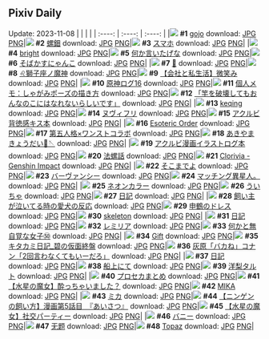 ## Pixiv Daily
Update: 2023-11-08
|      |      |      |
| :----: | :----: | :----: |
|![](https://pixiv.microyu.workers.dev/c/240x480/img-master/img/2023/11/06/00/00/25/113175441_p0_master1200.jpg) **#1** [gojo](https://www.pixiv.net/artworks/113175441) download: [JPG](https://pixiv.microyu.workers.dev/img-original/img/2023/11/06/00/00/25/113175441_p0.jpg) [PNG](https://pixiv.microyu.workers.dev/img-original/img/2023/11/06/00/00/25/113175441_p0.png)|![](https://pixiv.microyu.workers.dev/c/240x480/img-master/img/2023/11/07/00/00/17/113201779_p0_master1200.jpg) **#2** [螺鈿](https://www.pixiv.net/artworks/113201779) download: [JPG](https://pixiv.microyu.workers.dev/img-original/img/2023/11/07/00/00/17/113201779_p0.jpg) [PNG](https://pixiv.microyu.workers.dev/img-original/img/2023/11/07/00/00/17/113201779_p0.png)|![](https://pixiv.microyu.workers.dev/c/240x480/img-master/img/2023/11/06/17/59/16/113191473_p0_master1200.jpg) **#3** [スマホ](https://www.pixiv.net/artworks/113191473) download: [JPG](https://pixiv.microyu.workers.dev/img-original/img/2023/11/06/17/59/16/113191473_p0.jpg) [PNG](https://pixiv.microyu.workers.dev/img-original/img/2023/11/06/17/59/16/113191473_p0.png)|
|![](https://pixiv.microyu.workers.dev/c/240x480/img-master/img/2023/11/06/01/03/03/113177767_p0_master1200.jpg) **#4** [bright](https://www.pixiv.net/artworks/113177767) download: [JPG](https://pixiv.microyu.workers.dev/img-original/img/2023/11/06/01/03/03/113177767_p0.jpg) [PNG](https://pixiv.microyu.workers.dev/img-original/img/2023/11/06/01/03/03/113177767_p0.png)|![](https://pixiv.microyu.workers.dev/c/240x480/img-master/img/2023/11/06/00/08/32/113175982_p0_master1200.jpg) **#5** [何か言いたげな](https://www.pixiv.net/artworks/113175982) download: [JPG](https://pixiv.microyu.workers.dev/img-original/img/2023/11/06/00/08/32/113175982_p0.jpg) [PNG](https://pixiv.microyu.workers.dev/img-original/img/2023/11/06/00/08/32/113175982_p0.png)|![](https://pixiv.microyu.workers.dev/c/240x480/img-master/img/2023/11/07/00/16/32/113202533_p0_master1200.jpg) **#6** [そばかすにゃんこ](https://www.pixiv.net/artworks/113202533) download: [JPG](https://pixiv.microyu.workers.dev/img-original/img/2023/11/07/00/16/32/113202533_p0.jpg) [PNG](https://pixiv.microyu.workers.dev/img-original/img/2023/11/07/00/16/32/113202533_p0.png)|
|![](https://pixiv.microyu.workers.dev/c/240x480/img-master/img/2023/11/07/00/18/29/113202595_p0_master1200.jpg) **#7** [🎃](https://www.pixiv.net/artworks/113202595) download: [JPG](https://pixiv.microyu.workers.dev/img-original/img/2023/11/07/00/18/29/113202595_p0.jpg) [PNG](https://pixiv.microyu.workers.dev/img-original/img/2023/11/07/00/18/29/113202595_p0.png)|![](https://pixiv.microyu.workers.dev/c/240x480/img-master/img/2023/11/06/00/00/42/113175506_p0_master1200.jpg) **#8** [♌獅子座ノ魔神](https://www.pixiv.net/artworks/113175506) download: [JPG](https://pixiv.microyu.workers.dev/img-original/img/2023/11/06/00/00/42/113175506_p0.jpg) [PNG](https://pixiv.microyu.workers.dev/img-original/img/2023/11/06/00/00/42/113175506_p0.png)|![](https://pixiv.microyu.workers.dev/c/240x480/img-master/img/2023/11/07/12/00/05/113211781_p0_master1200.jpg) **#9** [【会社と私生活】微笑み](https://www.pixiv.net/artworks/113211781) download: [JPG](https://pixiv.microyu.workers.dev/img-original/img/2023/11/07/12/00/05/113211781_p0.jpg) [PNG](https://pixiv.microyu.workers.dev/img-original/img/2023/11/07/12/00/05/113211781_p0.png)|
|![](https://pixiv.microyu.workers.dev/c/240x480/img-master/img/2023/11/07/07/28/52/113208638_p0_master1200.jpg) **#10** [原神ログ16](https://www.pixiv.net/artworks/113208638) download: [JPG](https://pixiv.microyu.workers.dev/img-original/img/2023/11/07/07/28/52/113208638_p0.jpg) [PNG](https://pixiv.microyu.workers.dev/img-original/img/2023/11/07/07/28/52/113208638_p0.png)|![](https://pixiv.microyu.workers.dev/c/240x480/img-master/img/2023/11/07/07/00/06/113208323_p0_master1200.jpg) **#11** [個人メモ：しゃがみポーズの描き方](https://www.pixiv.net/artworks/113208323) download: [JPG](https://pixiv.microyu.workers.dev/img-original/img/2023/11/07/07/00/06/113208323_p0.jpg) [PNG](https://pixiv.microyu.workers.dev/img-original/img/2023/11/07/07/00/06/113208323_p0.png)|![](https://pixiv.microyu.workers.dev/c/240x480/img-master/img/2023/11/07/00/06/50/113202202_p0_master1200.jpg) **#12** [「竿を破壊してもおんなのこにはなれないらしいです」](https://www.pixiv.net/artworks/113202202) download: [JPG](https://pixiv.microyu.workers.dev/img-original/img/2023/11/07/00/06/50/113202202_p0.jpg) [PNG](https://pixiv.microyu.workers.dev/img-original/img/2023/11/07/00/06/50/113202202_p0.png)|
|![](https://pixiv.microyu.workers.dev/c/240x480/img-master/img/2023/11/06/10/20/42/113184668_p0_master1200.jpg) **#13** [keqing](https://www.pixiv.net/artworks/113184668) download: [JPG](https://pixiv.microyu.workers.dev/img-original/img/2023/11/06/10/20/42/113184668_p0.jpg) [PNG](https://pixiv.microyu.workers.dev/img-original/img/2023/11/06/10/20/42/113184668_p0.png)|![](https://pixiv.microyu.workers.dev/c/240x480/img-master/img/2023/11/06/18/55/47/113192797_p0_master1200.jpg) **#14** [ヌヴィフリ](https://www.pixiv.net/artworks/113192797) download: [JPG](https://pixiv.microyu.workers.dev/img-original/img/2023/11/06/18/55/47/113192797_p0.jpg) [PNG](https://pixiv.microyu.workers.dev/img-original/img/2023/11/06/18/55/47/113192797_p0.png)|![](https://pixiv.microyu.workers.dev/c/240x480/img-master/img/2023/11/07/07/14/11/113208498_p0_master1200.jpg) **#15** [アクルビ背徳感キス本](https://www.pixiv.net/artworks/113208498) download: [JPG](https://pixiv.microyu.workers.dev/img-original/img/2023/11/07/07/14/11/113208498_p0.jpg) [PNG](https://pixiv.microyu.workers.dev/img-original/img/2023/11/07/07/14/11/113208498_p0.png)|
|![](https://pixiv.microyu.workers.dev/c/240x480/img-master/img/2023/11/07/02/55/01/113205818_p0_master1200.jpg) **#16** [Esoteric Order](https://www.pixiv.net/artworks/113205818) download: [JPG](https://pixiv.microyu.workers.dev/img-original/img/2023/11/07/02/55/01/113205818_p0.jpg) [PNG](https://pixiv.microyu.workers.dev/img-original/img/2023/11/07/02/55/01/113205818_p0.png)|![](https://pixiv.microyu.workers.dev/c/240x480/img-master/img/2023/11/06/00/06/36/113175916_p0_master1200.jpg) **#17** [第五人格×ワンストコラボ](https://www.pixiv.net/artworks/113175916) download: [JPG](https://pixiv.microyu.workers.dev/img-original/img/2023/11/06/00/06/36/113175916_p0.jpg) [PNG](https://pixiv.microyu.workers.dev/img-original/img/2023/11/06/00/06/36/113175916_p0.png)|![](https://pixiv.microyu.workers.dev/c/240x480/img-master/img/2023/11/06/20/48/54/113195938_p0_master1200.jpg) **#18** [あきやまきょうだい🎀🪡](https://www.pixiv.net/artworks/113195938) download: [JPG](https://pixiv.microyu.workers.dev/img-original/img/2023/11/06/20/48/54/113195938_p0.jpg) [PNG](https://pixiv.microyu.workers.dev/img-original/img/2023/11/06/20/48/54/113195938_p0.png)|
|![](https://pixiv.microyu.workers.dev/c/240x480/img-master/img/2023/11/07/06/53/11/113208225_p0_master1200.jpg) **#19** [アクルビ漫画イラストログ本](https://www.pixiv.net/artworks/113208225) download: [JPG](https://pixiv.microyu.workers.dev/img-original/img/2023/11/07/06/53/11/113208225_p0.jpg) [PNG](https://pixiv.microyu.workers.dev/img-original/img/2023/11/07/06/53/11/113208225_p0.png)|![](https://pixiv.microyu.workers.dev/c/240x480/img-master/img/2023/11/07/19/48/15/113219674_p0_master1200.jpg) **#20** [法螺話](https://www.pixiv.net/artworks/113219674) download: [JPG](https://pixiv.microyu.workers.dev/img-original/img/2023/11/07/19/48/15/113219674_p0.jpg) [PNG](https://pixiv.microyu.workers.dev/img-original/img/2023/11/07/19/48/15/113219674_p0.png)|![](https://pixiv.microyu.workers.dev/c/240x480/img-master/img/2023/11/07/10/28/14/113210586_p0_master1200.jpg) **#21** [Clorivia - Genshin Impact](https://www.pixiv.net/artworks/113210586) download: [JPG](https://pixiv.microyu.workers.dev/img-original/img/2023/11/07/10/28/14/113210586_p0.jpg) [PNG](https://pixiv.microyu.workers.dev/img-original/img/2023/11/07/10/28/14/113210586_p0.png)|
|![](https://pixiv.microyu.workers.dev/c/240x480/img-master/img/2023/11/06/00/28/23/113176676_p0_master1200.jpg) **#22** [そこまでよ](https://www.pixiv.net/artworks/113176676) download: [JPG](https://pixiv.microyu.workers.dev/img-original/img/2023/11/06/00/28/23/113176676_p0.jpg) [PNG](https://pixiv.microyu.workers.dev/img-original/img/2023/11/06/00/28/23/113176676_p0.png)|![](https://pixiv.microyu.workers.dev/c/240x480/img-master/img/2023/11/06/19/00/05/113192928_p0_master1200.jpg) **#23** [バーヴァンシー](https://www.pixiv.net/artworks/113192928) download: [JPG](https://pixiv.microyu.workers.dev/img-original/img/2023/11/06/19/00/05/113192928_p0.jpg) [PNG](https://pixiv.microyu.workers.dev/img-original/img/2023/11/06/19/00/05/113192928_p0.png)|![](https://pixiv.microyu.workers.dev/c/240x480/img-master/img/2023/11/06/10/49/35/113184976_p0_master1200.jpg) **#24** [マッチング異星人。](https://www.pixiv.net/artworks/113184976) download: [JPG](https://pixiv.microyu.workers.dev/img-original/img/2023/11/06/10/49/35/113184976_p0.jpg) [PNG](https://pixiv.microyu.workers.dev/img-original/img/2023/11/06/10/49/35/113184976_p0.png)|
|![](https://pixiv.microyu.workers.dev/c/240x480/img-master/img/2023/11/06/00/00/22/113175430_p0_master1200.jpg) **#25** [ネオンカラー](https://www.pixiv.net/artworks/113175430) download: [JPG](https://pixiv.microyu.workers.dev/img-original/img/2023/11/06/00/00/22/113175430_p0.jpg) [PNG](https://pixiv.microyu.workers.dev/img-original/img/2023/11/06/00/00/22/113175430_p0.png)|![](https://pixiv.microyu.workers.dev/c/240x480/img-master/img/2023/11/06/18/55/59/113192801_p0_master1200.jpg) **#26** [ういちゃ](https://www.pixiv.net/artworks/113192801) download: [JPG](https://pixiv.microyu.workers.dev/img-original/img/2023/11/06/18/55/59/113192801_p0.jpg) [PNG](https://pixiv.microyu.workers.dev/img-original/img/2023/11/06/18/55/59/113192801_p0.png)|![](https://pixiv.microyu.workers.dev/c/240x480/img-master/img/2023/11/07/19/14/45/113218939_p0_master1200.jpg) **#27** [日記](https://www.pixiv.net/artworks/113218939) download: [JPG](https://pixiv.microyu.workers.dev/img-original/img/2023/11/07/19/14/45/113218939_p0.jpg) [PNG](https://pixiv.microyu.workers.dev/img-original/img/2023/11/07/19/14/45/113218939_p0.png)|
|![](https://pixiv.microyu.workers.dev/c/240x480/img-master/img/2023/11/07/10/14/06/113210425_p0_master1200.jpg) **#28** [飼い主が泣いてる時の愛犬の反応](https://www.pixiv.net/artworks/113210425) download: [JPG](https://pixiv.microyu.workers.dev/img-original/img/2023/11/07/10/14/06/113210425_p0.jpg) [PNG](https://pixiv.microyu.workers.dev/img-original/img/2023/11/07/10/14/06/113210425_p0.png)|![](https://pixiv.microyu.workers.dev/c/240x480/img-master/img/2023/11/06/17/20/12/113190746_p0_master1200.jpg) **#29** [申鶴のドレス](https://www.pixiv.net/artworks/113190746) download: [JPG](https://pixiv.microyu.workers.dev/img-original/img/2023/11/06/17/20/12/113190746_p0.jpg) [PNG](https://pixiv.microyu.workers.dev/img-original/img/2023/11/06/17/20/12/113190746_p0.png)|![](https://pixiv.microyu.workers.dev/c/240x480/img-master/img/2023/11/07/00/00/15/113201762_p0_master1200.jpg) **#30** [skeleton](https://www.pixiv.net/artworks/113201762) download: [JPG](https://pixiv.microyu.workers.dev/img-original/img/2023/11/07/00/00/15/113201762_p0.jpg) [PNG](https://pixiv.microyu.workers.dev/img-original/img/2023/11/07/00/00/15/113201762_p0.png)|
|![](https://pixiv.microyu.workers.dev/c/240x480/img-master/img/2023/11/06/21/56/24/113197924_p0_master1200.jpg) **#31** [日記](https://www.pixiv.net/artworks/113197924) download: [JPG](https://pixiv.microyu.workers.dev/img-original/img/2023/11/06/21/56/24/113197924_p0.jpg) [PNG](https://pixiv.microyu.workers.dev/img-original/img/2023/11/06/21/56/24/113197924_p0.png)|![](https://pixiv.microyu.workers.dev/c/240x480/img-master/img/2023/11/06/00/00/36/113175490_p0_master1200.jpg) **#32** [レミリア](https://www.pixiv.net/artworks/113175490) download: [JPG](https://pixiv.microyu.workers.dev/img-original/img/2023/11/06/00/00/36/113175490_p0.jpg) [PNG](https://pixiv.microyu.workers.dev/img-original/img/2023/11/06/00/00/36/113175490_p0.png)|![](https://pixiv.microyu.workers.dev/c/240x480/img-master/img/2023/11/06/18/00/32/113191592_p0_master1200.jpg) **#33** [何かと無自覚な女子㊿](https://www.pixiv.net/artworks/113191592) download: [JPG](https://pixiv.microyu.workers.dev/img-original/img/2023/11/06/18/00/32/113191592_p0.jpg) [PNG](https://pixiv.microyu.workers.dev/img-original/img/2023/11/06/18/00/32/113191592_p0.png)|
|![](https://pixiv.microyu.workers.dev/c/240x480/img-master/img/2023/11/06/18/59/17/113192886_p0_master1200.jpg) **#34** [Gift](https://www.pixiv.net/artworks/113192886) download: [JPG](https://pixiv.microyu.workers.dev/img-original/img/2023/11/06/18/59/17/113192886_p0.jpg) [PNG](https://pixiv.microyu.workers.dev/img-original/img/2023/11/06/18/59/17/113192886_p0.png)|![](https://pixiv.microyu.workers.dev/c/240x480/img-master/img/2023/11/06/22/27/03/113198956_p0_master1200.jpg) **#35** [キタカミ日記_碧の仮面終盤](https://www.pixiv.net/artworks/113198956) download: [JPG](https://pixiv.microyu.workers.dev/img-original/img/2023/11/06/22/27/03/113198956_p0.jpg) [PNG](https://pixiv.microyu.workers.dev/img-original/img/2023/11/06/22/27/03/113198956_p0.png)|![](https://pixiv.microyu.workers.dev/c/240x480/img-master/img/2023/11/06/13/53/54/113187677_p0_master1200.jpg) **#36** [灰原「バカね」コナン「2回言わなくてもいーだろ」](https://www.pixiv.net/artworks/113187677) download: [JPG](https://pixiv.microyu.workers.dev/img-original/img/2023/11/06/13/53/54/113187677_p0.jpg) [PNG](https://pixiv.microyu.workers.dev/img-original/img/2023/11/06/13/53/54/113187677_p0.png)|
|![](https://pixiv.microyu.workers.dev/c/240x480/img-master/img/2023/11/07/10/39/22/113210718_p0_master1200.jpg) **#37** [日記](https://www.pixiv.net/artworks/113210718) download: [JPG](https://pixiv.microyu.workers.dev/img-original/img/2023/11/07/10/39/22/113210718_p0.jpg) [PNG](https://pixiv.microyu.workers.dev/img-original/img/2023/11/07/10/39/22/113210718_p0.png)|![](https://pixiv.microyu.workers.dev/c/240x480/img-master/img/2023/11/06/23/56/15/113201560_p0_master1200.jpg) **#38** [船上にて](https://www.pixiv.net/artworks/113201560) download: [JPG](https://pixiv.microyu.workers.dev/img-original/img/2023/11/06/23/56/15/113201560_p0.jpg) [PNG](https://pixiv.microyu.workers.dev/img-original/img/2023/11/06/23/56/15/113201560_p0.png)|![](https://pixiv.microyu.workers.dev/c/240x480/img-master/img/2023/11/07/22/47/49/113224865_p0_master1200.jpg) **#39** [洋梨タルト](https://www.pixiv.net/artworks/113224865) download: [JPG](https://pixiv.microyu.workers.dev/img-original/img/2023/11/07/22/47/49/113224865_p0.jpg) [PNG](https://pixiv.microyu.workers.dev/img-original/img/2023/11/07/22/47/49/113224865_p0.png)|
|![](https://pixiv.microyu.workers.dev/c/240x480/img-master/img/2023/11/07/00/12/20/113202398_p0_master1200.jpg) **#40** [プロセカまとめ](https://www.pixiv.net/artworks/113202398) download: [JPG](https://pixiv.microyu.workers.dev/img-original/img/2023/11/07/00/12/20/113202398_p0.jpg) [PNG](https://pixiv.microyu.workers.dev/img-original/img/2023/11/07/00/12/20/113202398_p0.png)|![](https://pixiv.microyu.workers.dev/c/240x480/img-master/img/2023/11/06/19/35/43/113193880_p0_master1200.jpg) **#41** [【水星の魔女】酔っちゃいました？](https://www.pixiv.net/artworks/113193880) download: [JPG](https://pixiv.microyu.workers.dev/img-original/img/2023/11/06/19/35/43/113193880_p0.jpg) [PNG](https://pixiv.microyu.workers.dev/img-original/img/2023/11/06/19/35/43/113193880_p0.png)|![](https://pixiv.microyu.workers.dev/c/240x480/img-master/img/2023/11/06/01/13/28/113177994_p0_master1200.jpg) **#42** [MIKA](https://www.pixiv.net/artworks/113177994) download: [JPG](https://pixiv.microyu.workers.dev/img-original/img/2023/11/06/01/13/28/113177994_p0.jpg) [PNG](https://pixiv.microyu.workers.dev/img-original/img/2023/11/06/01/13/28/113177994_p0.png)|
|![](https://pixiv.microyu.workers.dev/c/240x480/img-master/img/2023/11/06/02/21/18/113179313_p0_master1200.jpg) **#43** [ミカ](https://www.pixiv.net/artworks/113179313) download: [JPG](https://pixiv.microyu.workers.dev/img-original/img/2023/11/06/02/21/18/113179313_p0.jpg) [PNG](https://pixiv.microyu.workers.dev/img-original/img/2023/11/06/02/21/18/113179313_p0.png)|![](https://pixiv.microyu.workers.dev/c/240x480/img-master/img/2023/11/07/08/47/27/113209491_p0_master1200.jpg) **#44** [【ニンゲンの飼い方】漫画第5話目　『あいさつ』](https://www.pixiv.net/artworks/113209491) download: [JPG](https://pixiv.microyu.workers.dev/img-original/img/2023/11/07/08/47/27/113209491_p0.jpg) [PNG](https://pixiv.microyu.workers.dev/img-original/img/2023/11/07/08/47/27/113209491_p0.png)|![](https://pixiv.microyu.workers.dev/c/240x480/img-master/img/2023/11/07/23/08/22/113225477_p0_master1200.jpg) **#45** [【水星の魔女】社交パーティー](https://www.pixiv.net/artworks/113225477) download: [JPG](https://pixiv.microyu.workers.dev/img-original/img/2023/11/07/23/08/22/113225477_p0.jpg) [PNG](https://pixiv.microyu.workers.dev/img-original/img/2023/11/07/23/08/22/113225477_p0.png)|
|![](https://pixiv.microyu.workers.dev/c/240x480/img-master/img/2023/11/07/00/01/58/113202009_p0_master1200.jpg) **#46** [バニー](https://www.pixiv.net/artworks/113202009) download: [JPG](https://pixiv.microyu.workers.dev/img-original/img/2023/11/07/00/01/58/113202009_p0.jpg) [PNG](https://pixiv.microyu.workers.dev/img-original/img/2023/11/07/00/01/58/113202009_p0.png)|![](https://pixiv.microyu.workers.dev/c/240x480/img-master/img/2023/11/06/13/17/29/113187120_p0_master1200.jpg) **#47** [无题](https://www.pixiv.net/artworks/113187120) download: [JPG](https://pixiv.microyu.workers.dev/img-original/img/2023/11/06/13/17/29/113187120_p0.jpg) [PNG](https://pixiv.microyu.workers.dev/img-original/img/2023/11/06/13/17/29/113187120_p0.png)|![](https://pixiv.microyu.workers.dev/c/240x480/img-master/img/2023/11/06/00/00/23/113175432_p0_master1200.jpg) **#48** [Topaz](https://www.pixiv.net/artworks/113175432) download: [JPG](https://pixiv.microyu.workers.dev/img-original/img/2023/11/06/00/00/23/113175432_p0.jpg) [PNG](https://pixiv.microyu.workers.dev/img-original/img/2023/11/06/00/00/23/113175432_p0.png)|

